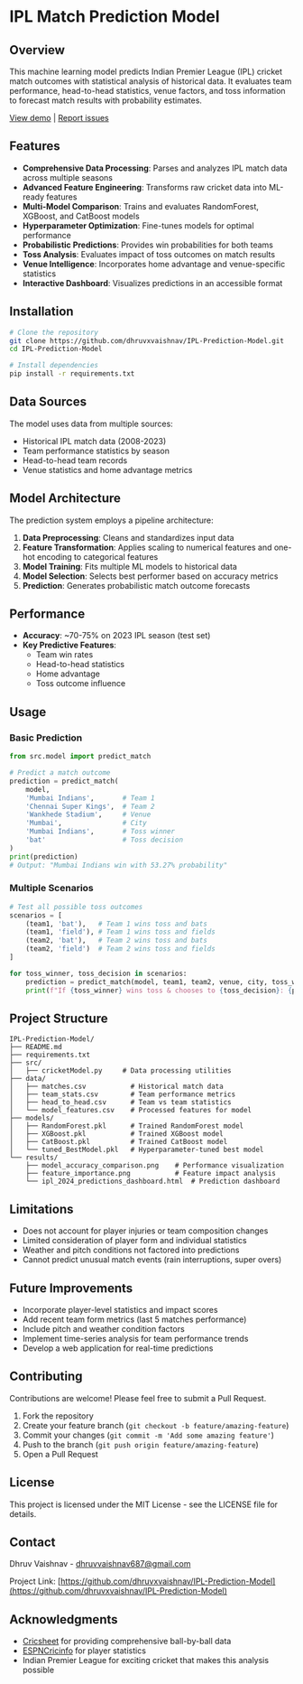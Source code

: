 # IPL Match Prediction Model

## Overview

This machine learning model predicts Indian Premier League (IPL) cricket match outcomes with statistical analysis of historical data. It evaluates team performance, head-to-head statistics, venue factors, and toss information to forecast match results with probability estimates.

[View demo](https://github.com/dhruvxvaishnav/IPL-Prediction-Model) | [Report issues](https://github.com/dhruvxvaishnav/IPL-Prediction-Model/issues)

## Features

- **Comprehensive Data Processing**: Parses and analyzes IPL match data across multiple seasons
- **Advanced Feature Engineering**: Transforms raw cricket data into ML-ready features
- **Multi-Model Comparison**: Trains and evaluates RandomForest, XGBoost, and CatBoost models
- **Hyperparameter Optimization**: Fine-tunes models for optimal performance
- **Probabilistic Predictions**: Provides win probabilities for both teams
- **Toss Analysis**: Evaluates impact of toss outcomes on match results
- **Venue Intelligence**: Incorporates home advantage and venue-specific statistics
- **Interactive Dashboard**: Visualizes predictions in an accessible format

## Installation

```bash
# Clone the repository
git clone https://github.com/dhruvxvaishnav/IPL-Prediction-Model.git
cd IPL-Prediction-Model

# Install dependencies
pip install -r requirements.txt
```

## Data Sources

The model uses data from multiple sources:

- Historical IPL match data (2008-2023)
- Team performance statistics by season
- Head-to-head team records
- Venue statistics and home advantage metrics

## Model Architecture

The prediction system employs a pipeline architecture:

1. **Data Preprocessing**: Cleans and standardizes input data
2. **Feature Transformation**: Applies scaling to numerical features and one-hot encoding to categorical features
3. **Model Training**: Fits multiple ML models to historical data
4. **Model Selection**: Selects best performer based on accuracy metrics
5. **Prediction**: Generates probabilistic match outcome forecasts

## Performance

- **Accuracy**: ~70-75% on 2023 IPL season (test set)
- **Key Predictive Features**:
  - Team win rates
  - Head-to-head statistics
  - Home advantage
  - Toss outcome influence

## Usage

### Basic Prediction

```python
from src.model import predict_match

# Predict a match outcome
prediction = predict_match(
    model,
    'Mumbai Indians',       # Team 1
    'Chennai Super Kings',  # Team 2
    'Wankhede Stadium',     # Venue
    'Mumbai',               # City
    'Mumbai Indians',       # Toss winner
    'bat'                   # Toss decision
)
print(prediction)
# Output: "Mumbai Indians win with 53.27% probability"
```

### Multiple Scenarios

```python
# Test all possible toss outcomes
scenarios = [
    (team1, 'bat'),   # Team 1 wins toss and bats
    (team1, 'field'), # Team 1 wins toss and fields
    (team2, 'bat'),   # Team 2 wins toss and bats
    (team2, 'field')  # Team 2 wins toss and fields
]

for toss_winner, toss_decision in scenarios:
    prediction = predict_match(model, team1, team2, venue, city, toss_winner, toss_decision)
    print(f"If {toss_winner} wins toss & chooses to {toss_decision}: {prediction}")
```

## Project Structure

```
IPL-Prediction-Model/
├── README.md
├── requirements.txt
├── src/
│   ├── cricketModel.py     # Data processing utilities
├── data/
│   ├── matches.csv           # Historical match data
│   ├── team_stats.csv        # Team performance metrics
│   ├── head_to_head.csv      # Team vs team statistics
│   └── model_features.csv    # Processed features for model
├── models/
│   ├── RandomForest.pkl      # Trained RandomForest model
│   ├── XGBoost.pkl           # Trained XGBoost model
│   ├── CatBoost.pkl          # Trained CatBoost model
│   └── tuned_BestModel.pkl   # Hyperparameter-tuned best model
└── results/
    ├── model_accuracy_comparison.png    # Performance visualization
    ├── feature_importance.png           # Feature impact analysis
    └── ipl_2024_predictions_dashboard.html  # Prediction dashboard
```

## Limitations

- Does not account for player injuries or team composition changes
- Limited consideration of player form and individual statistics
- Weather and pitch conditions not factored into predictions
- Cannot predict unusual match events (rain interruptions, super overs)

## Future Improvements

- Incorporate player-level statistics and impact scores
- Add recent team form metrics (last 5 matches performance)
- Include pitch and weather condition factors
- Implement time-series analysis for team performance trends
- Develop a web application for real-time predictions

## Contributing

Contributions are welcome! Please feel free to submit a Pull Request.

1. Fork the repository
2. Create your feature branch (`git checkout -b feature/amazing-feature`)
3. Commit your changes (`git commit -m 'Add some amazing feature'`)
4. Push to the branch (`git push origin feature/amazing-feature`)
5. Open a Pull Request

## License

This project is licensed under the MIT License - see the LICENSE file for details.

## Contact

Dhruv Vaishnav - [dhruvvaishnav687@gmail.com](mailto:dhruvvaishnav687@gmail.com)

Project Link: [https://github.com/dhruvxvaishnav/IPL-Prediction-Model](https://github.com/dhruvxvaishnav/IPL-Prediction-Model)

## Acknowledgments

- [Cricsheet](https://cricsheet.org/) for providing comprehensive ball-by-ball data
- [ESPNCricinfo](https://www.espncricinfo.com/) for player statistics
- Indian Premier League for exciting cricket that makes this analysis possible
